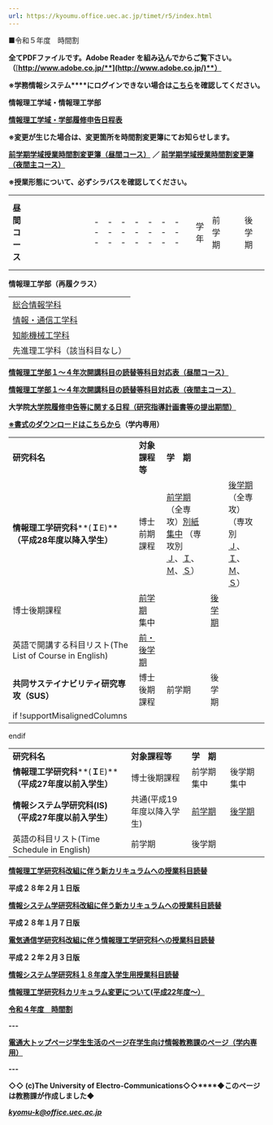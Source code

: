 ```yaml
---
url: https://kyoumu.office.uec.ac.jp/timet/r5/index.html
---
```


■令和５年度　時間割

**全てPDFファイルです。Adobe Reader を組み込んでからご覧下さい。（**[**http://www.adobe.co.jp/**](http://www.adobe.co.jp/)**）**

**※学務情報システム****にログインできない場合は**[**こちら**](http://kyoumu.office.uec.ac.jp/timet/INFOSS.pdf)**を確認してください。**

**情報理工学域・情報理工学部**

**[情報理工学域・学部履修申告日程表](http://kyoumu.office.uec.ac.jp/timet/gakuiki-risyu.pdf)**

**※変更が生じた場合は、変更箇所を時間割変更簿にてお知らせします。**

**[前学期学域授業時間割変更簿（昼間コース）](henkouA.pdf)** **／ [前学期学域授業時間割変更簿（夜間主コース）](henkouB.pdf)**

**※授業形態について、必ずシラバスを確認してください。**

|  |  |  |  |  |  |  |  |  |  |  |  |  |  |  |  |  |  |  |  |  |  |  |  |  |  |  |  |  |  |  |  |  |  |  |  |  |  |  |  |  |  |  |  |  |  |  |  |  |  |  |  |  |  |  |  |  |  |  |  |  |  |  |  |  |  |  |  |  |  |  |  |
| --- | --- | --- | --- | --- | --- | --- | --- | --- | --- | --- | --- | --- | --- | --- | --- | --- | --- | --- | --- | --- | --- | --- | --- | --- | --- | --- | --- | --- | --- | --- | --- | --- | --- | --- | --- | --- | --- | --- | --- | --- | --- | --- | --- | --- | --- | --- | --- | --- | --- | --- | --- | --- | --- | --- | --- | --- | --- | --- | --- | --- | --- | --- | --- | --- | --- | --- | --- | --- | --- | --- | --- |
| **昼間コース**   |  |  |  |  |  |  |  | | --- | --- | --- | --- | --- | --- | --- | | 学年 | 前学期 | | | 後学期 | | | | １年（学域） | [１学期](A1.pdf) | [英語](English1.pdf) | [第二外国語](2gai1.pdf) | [２学期](A2.pdf) | [英語](English2.pdf) | [第二外国語](2gai2.pdf) | | ２年（学域） | [３学期](A3.pdf) | [英語](English3.pdf) | | [４学期](A4.pdf) | [英語](English4.pdf) | | | ３年（学域） | [５学期](A5.pdf) | [上級科目](jyoukyu7.pdf) | | [６学期](A6.pdf) | [上級科目](jyoukyu8.pdf) | | | ４年（学部） | [７学期](A7.pdf) | [上級科目](jyoukyu7.pdf) | | [８学期](A8.pdf) | [上級科目](jyoukyu8.pdf) | | if !supportMisalignedColumns|  |  |  |  |  |  |  | endif     **大学院連携科目(４年)**     |  |  | | --- | --- | | [前学期](inrenkei1.pdf) | [後学期](inrenkei2.pdf) |      **集中講義**     |  |  | | --- | --- | | [前学期](syutyu1.pdf) | [後学期](syutyu2.pdf) |     **日本語・日本文化(留学生のみ)**     |  |  | | --- | --- | | [前学期](japanese1.pdf) | [後学期](japanese2.pdf) | | **夜間主コース**   |  |  |  | | --- | --- | --- | | 学年 | 前学期 | 後学期 | | １年（学域） | [１学期](B1.pdf) | [２学期](B2.pdf) | | ２年（学域） | [３学期](B3.pdf) | [４学期](B4.pdf) | | ３年（学域） | [５学期](B5.pdf) | [６学期](B6.pdf) | | ４年（学部） | [７学期](B7.pdf) | [８学期](B8.pdf) | | **教職・国際科目**    **教職科目**  （学域）   |  |  | | --- | --- | | [前学期](kyousyoku1.pdf) | [後学期](kyousyoku2.pdf) |   （学部）   |  |  | | --- | --- | | [前学期](kyousyoku3.pdf) | [後学期](kyousyoku4.pdf) |     **国際科目**   |  |  | | --- | --- | | [前学期](kokusai1.pdf) | [後学期](kokusai2.pdf) | |

**情報理工学部（再履クラス）**

|  |
| --- |
| [総合情報学科](NAJ.pdf) |
| [情報・通信工学科](AI.pdf) |
| [知能機械工学科](NAM.pdf) |
| 先進理工学科（該当科目なし） |

**[情報理工学部１～４年次開講科目の読替等科目対応表（昼間コース）](yomikaeA.pdf)**

**[情報理工学部１～４年次開講科目の読替等科目対応表（夜間主コース）](yomikaeB.pdf)**

**大学院**[**大学院履修申告等に関する日程（研究指導計画書等の提出期間）**](risyu-nittei.pdf)

[**※書式のダウンロードはこちらから**](http://kyoumu.office.uec.ac.jp/gakunai/)**（学内専用）**

|  |  |  |  |  |
| --- | --- | --- | --- | --- |
| **研究科名** | **対象課程等** | **学　期** | | |
| **情報理工学研究科****(****Ｉ****E)**  **（平成****28****年度以降入学生）** | 博士前期課程 | [前学期](iemas-zen.pdf)（全専攻）[別紙](bessi.pdf)　[集中](ie-intensive-zen.pdf)  （専攻別　[Ｊ](iemas-j-zen.pdf)、[Ｉ](iemas-i-zen.pdf)、[Ｍ](iemas-m-zen.pdf)、[Ｓ](iemas-s-zen.pdf)） | | [後学期](iemas-kou.pdf)（全専攻）  （専攻別　[Ｊ](iemas-j-kou.pdf)、[Ｉ](iemas-i-kou.pdf)、[Ｍ](iemas-m-kou.pdf)、[Ｓ](iemas-s-kou.pdf)） |
| 博士後期課程 | [前学期](iedoc-zen.pdf)　集中 | | [後学期](iedoc-kou.pdf) |
| 英語で開講する科目リスト(The List of Course in English) | [前・後学期](ie-english.pdf) | | |
| **共同サステイナビリティ研究専攻（SUS）** | 博士後期課程 | 前学期 | 後学期 | |
if !supportMisalignedColumns|  |  |  |  |  |
endif

|  |  |  |  |
| --- | --- | --- | --- |
| **研究科名** | **対象課程等** | **学　期** | |
| **情報理工学研究科****(****Ｉ****E)**  **（平成****27****年度以前入学生）** | 博士後期課程 | 前学期　集中 | 後学期　集中 |
| **情報システム学研究科(IS)**  **（平成****27****年度以前入学生）** | 共通(平成19年度以降入学生) | [前学期](is-zen.pdf) | [後学期](is-kou.pdf) |
| 英語の科目リスト(Time Schedule in English) | 前学期 | 後学期 |

[**情報理工学研究科改組に伴う新カリキュラムへの授業科目読替**](shin-ieyomikae.pdf)

**平成２８年２月１日版**

[**情報システム学研究科改組に伴う新カリキュラムへの授業科目読替**](28isyomikae.pdf)

**平成２８年１月７日版**

[**電気通信学研究科改組に伴う情報理工学研究科への授業科目読替**](ieyomikae.pdf)

**平成２２年２月３日版**

[**情報システム学研究科１８年度入学生用授業科目読替**](isyomikae.pdf)

[**情報理工学研究科カリキュラム変更について(****平成22****年度～）**](ie-karikyuramuhenkou.pdf)

**[令和４年度　時間割](http://kyoumu.office.uec.ac.jp/timet/r4/index.html)**

**---**

[**電通大トップページ**](http://www.uec.ac.jp/)[**学生生活のページ**](http://www.uec.ac.jp/campus/index.html)[**在学生向け情報**](https://www.uec.ac.jp/students/)[**教務課のページ（学内専用）**](http://kyoumu.office.uec.ac.jp/gakunai/)

**---**

**◇◇ (c)The University of Electro-Communications◇◇****◆このページは教務課が作成しました◆**

***kyomu-k@office.uec.ac.jp***